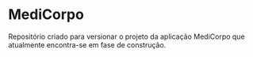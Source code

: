 ﻿# MediCorpo
Repositório criado para versionar o projeto da aplicação MediCorpo que atualmente encontra-se em fase de construção.